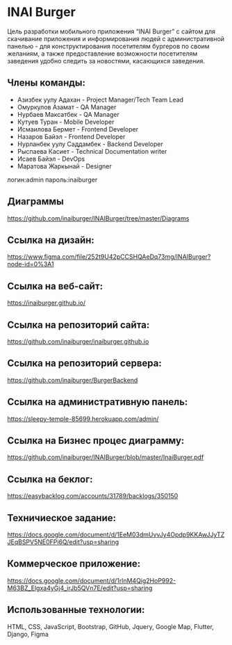 # INAI Burger
Цель разработки мобильного приложения “INAI Burger” с сайтом для скачивание приложения и информирования людей с административной панелью - для конструктирования посетителям бургеров по своим желаниям, а также предоставление возможности посетителям заведения удобно следить за новостями, касающихся заведения.

## Члены команды:
* Азизбек уулу Адахан - Project Manager/Tech Team Lead
* Омуркулов Азамат - QA Manager
* Нурбаев Максатбек - QA Manager
* Кутуев Туран - Mobile Developer
* Исмаилова Бермет - Frontend Developer
* Назаров Байэл - Frontend Developer
* Нурланбек уулу Саддамбек - Backend Developer
* Рыспаева Касиет - Technical Documentation writer
* Исаев Байэл - DevOps
* Маратова Жаркынай - Designer

логин:admin
пароль:inaiburger

## Диаграммы
https://github.com/inaiburger/INAIBurger/tree/master/Diagrams

## Ссылка на дизайн:
https://www.figma.com/file/252t9U42pCCSHQAeDq73mg/INAIBurger?node-id=0%3A1

## Ссылка на веб-сайт:
https://inaiburger.github.io/ 

## Ссылка на репозиторий сайта:
https://github.com/inaiburger/inaiburger.github.io

## Ссылка на репозиторий сервера:
https://github.com/inaiburger/BurgerBackend

## Ссылка на административную панель:
https://sleepy-temple-85699.herokuapp.com/admin/

## Ccылка на Бизнес процес диаграмму:
https://github.com/inaiburger/INAIBurger/blob/master/InaiBurger.pdf

## Ссылка на беклог:
https://easybacklog.com/accounts/31789/backlogs/350150

## Техничиеское задание:
https://docs.google.com/document/d/1EeM03dmUvvJy4Opdp9KKAwJJyTZJEqBSPV5NE0FPi6Q/edit?usp=sharing

## Коммерческое приложение:
https://docs.google.com/document/d/1rlnM4Qig2HoP992-M63BZ_Elgxa4yGj4_irJb5QVn7E/edit?usp=sharing

## Использованные технологии:
HTML, CSS, JavaScript, Bootstrap, GitHub, Jquery, Google Map, Flutter, Django, Figma
